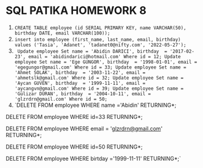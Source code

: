 # SQL PATIKA HOMEWORK 8
1. `CREATE TABLE employee (id SERIAL PRIMARY KEY, name VARCHAR(50), birthday DATE, email VARCHAR(100));`
2. `insert into employee (first_name, last_name, email, birthday) values ('Tasia', 'Adanet', 'tadanet0@nifty.com', '2022-05-27');`
3. ` Update employee
Set
	name = 'Abidin DARICI',
	birthday  = '2017-02-23',
	email = 'abidindarici@hotmail.com'
Where id = 12;
Update employee
Set
	name = 'Ege GUNGOR',
	birthday  = '1998-01-01',
	email = 'egegungor@gmail.com'
Where id = 33;
Update employee
Set
	name = 'Ahmet SOLAK',
	birthday  = '2003-11-22',
	email = 'ahmetslk@gmail.com'
Where id = 32;
Update employee
Set
	name = 'Aycan GUVEN',
	birthday  = '1999-11-11',
	email = 'aycangvn@gmail.com'
Where id = 39;
Update employee
Set
	name = 'Gülizar DURAN',
	birthday  = '2004-10-11',
	email = 'glzrdrn@gmail.com'
Where id = 50;`
4. `DELETE FROM employee
WHERE name ='Abidin'
RETURNING*;

DELETE FROM employee
WHERE id=33
RETURNING*;

DELETE FROM employee
WHERE email = 'glzrdrn@gmail.com'
RETURNING*;

DELETE FROM employee
WHERE id=50
RETURNING*;

DELETE FROM employee
WHERE birtday ='1999-11-11'
RETURNING*;`
